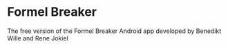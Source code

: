 # Formel Breaker
 The free version of the Formel Breaker Android app developed by Benedikt Wille and Rene Jokiel
